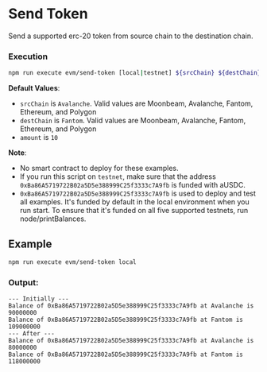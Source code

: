 # Send Token

Send a supported erc-20 token from source chain to the destination chain.

### Execution

```bash
npm run execute evm/send-token [local|testnet] ${srcChain} ${destChain} ${amount}
```

**Default Values**:

-   `srcChain` is `Avalanche`. Valid values are Moonbeam, Avalanche, Fantom, Ethereum, and Polygon
-   `destChain` is `Fantom`. Valid values are Moonbeam, Avalanche, Fantom, Ethereum, and Polygon
-   `amount` is `10`

**Note**:

-   No smart contract to deploy for these examples.
-   If you run this script on `testnet`, make sure that the address `0xBa86A5719722B02a5D5e388999C25f3333c7A9fb` is funded with aUSDC.
-   `0xBa86A5719722B02a5D5e388999C25f3333c7A9fb` is used to deploy and test all examples. It's funded by default in the local environment when you run start. To ensure that it's funded on all five supported testnets, run node/printBalances.

## Example

```bash
npm run execute evm/send-token local
```

### Output:

```
--- Initially ---
Balance of 0xBa86A5719722B02a5D5e388999C25f3333c7A9fb at Avalanche is 90000000
Balance of 0xBa86A5719722B02a5D5e388999C25f3333c7A9fb at Fantom is 109000000
--- After ---
Balance of 0xBa86A5719722B02a5D5e388999C25f3333c7A9fb at Avalanche is 80000000
Balance of 0xBa86A5719722B02a5D5e388999C25f3333c7A9fb at Fantom is 118000000
```
